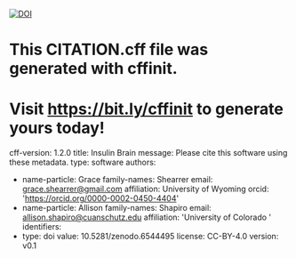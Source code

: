 [![DOI](https://zenodo.org/badge/478676163.svg)](https://zenodo.org/badge/latestdoi/478676163)

# This CITATION.cff file was generated with cffinit.
# Visit https://bit.ly/cffinit to generate yours today!

cff-version: 1.2.0
title: Insulin Brain
message: Please cite this software using these metadata.
type: software
authors:
  - name-particle: Grace
    family-names: Shearrer
    email: grace.shearrer@gmail.com
    affiliation: University of Wyoming
    orcid: 'https://orcid.org/0000-0002-0450-4404'
  - name-particle: Allison
    family-names: Shapiro
    email: allison.shapiro@cuanschutz.edu
    affiliation: 'University of Colorado '
identifiers:
  - type: doi
    value: 10.5281/zenodo.6544495
license: CC-BY-4.0
version: v0.1
